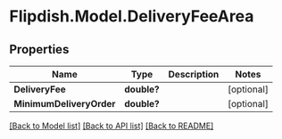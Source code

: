 # Flipdish.Model.DeliveryFeeArea
## Properties

Name | Type | Description | Notes
------------ | ------------- | ------------- | -------------
**DeliveryFee** | **double?** |  | [optional] 
**MinimumDeliveryOrder** | **double?** |  | [optional] 

[[Back to Model list]](../README.md#documentation-for-models) [[Back to API list]](../README.md#documentation-for-api-endpoints) [[Back to README]](../README.md)

